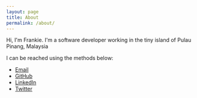 ```yaml
---
layout: page
title: About
permalink: /about/
---
```


Hi, I'm Frankie. I'm a software developer working in the tiny island of Pulau Pinang, Malaysia

I can be reached using the methods below:

* [Email](mailto:frankie.foo@fluent-works.com)
* [GitHub](https://www.github.com/xyfoo)
* [LinkedIn](https://www.linkedin.com/in/frankiefoo/)
* [Twitter](https://www.twitter.com/frankiefoo732)